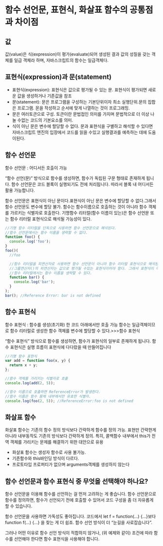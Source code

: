# 함수 선언문, 표현식, 화살표 함수의 공통점과 차이점

## 값

값(value)은 식(expression)이 평가(evaluate)되어 생성된 결과
값의 성질을 갖는 객체를 일급 객체라 하며, 자바스크립트의 함수는 일급객체다.

## 표현식(expression)과 문(statement)

- 표현식(expression): 표현식은 값으로 평가될 수 있는 문. 표현식이 평가되면 새로운 값을 생성하거나 기존값을 참조
- 문(statement): 문은 프로그램을 구성하는 기본단위이자 최소 실행단위.문의 집합은 프로그램. 몬을 작성하고 순서에 맞게 나열하는 것이 프로그래밍.
- 문은 여러토큰으로 구성. 토큰이란 문법접인 의미를 가지며 문법적으로 더 이상 나눌 수없는 코드의 기본요소를 의미.
- 식이 아닌 문은 변수에 할당할 수 없다.
  문과 표현식을 구별하고 해석할 수 있다면 자바스크립트 엔진의 입장에서 코드를 읽을 수있고 실행결과를 예측하는 데에 도움이된다.

## 함수 선언문

함수 선언문 : 어디서든 호출이 가능

“함수 선언(문)” 방식으로 함수를 생성하면, 함수가 독립된 구문 형태로 존재하게 됩니다.
함수 선언문은 코드 블록이 실행되기도 전에 처리됩니다. 따라서 블록 내 어디서든 활용 가능합니다.

함수 선언문은 표현식이 아닌 문이다.표현식이 아닌 문은 변수에 할당할 수 없다.그래서 함수 선언문도 변수에 할당 불가.
함수는 함수이름으로 호출하는 것이 아니라 함수 객체를 가르키는 식별자로 호출한다.
기명함수 리터럴(함수 이름이 있는)은 함수 선언문 또는 함수 리터럴 표현식으로 해석될 가능성이 있다.

```ts
//기명 함수 리터럴을 단독으로 사용하면 함수 선언문으로 해석된다.
//함수 선언문에서는 함수 이름을 생략할 수 없다.
function foo() {
  console.log('foo');
}
foo()(
  //foo

  //함수 리터럴을 피연산자로 사용하면 함수 선언문이 아니라 함수 리터럴 표현식으로 해석된다.
  //그룹연산자()의 피연산자는 값으로 평가될 수있는 표현식이어야 함다. 그래서 표현식이 아닌 문인 함수 선언문은 피연산자로 사용할 수 없다.
  //함수 리터럴에서는 함수 이름을 생략할 수 있다.
  function bar() {
    console.log('bar');
  }
);
bar(); //Reference Error: bar is not defined
```

## 함수 표현식

함수 표현식 : 함수를 생성(초기화) 한 코드 아래에서만 호출 가능
함수는 일급객체이므로 함수 리터럴로 생성한 함수 객체를 변수에 할당할 수 있다.>>>함수 표현식

“함수 표현식” 방식으로 함수를 생성하면, 함수가 표현식의 일부로 존재하게 됩니다.
함수 표현식은 실행 흐름이 표현식에 다다랐을 때 만들어집니다

```ts
//기명 함수 표현식
var add = function foo(x, y) {
  return x + y;
};

//함수 객체를 가리키는 식별자로 호출
console.log(add(2, 5));

//함수 이름으로 호출하면 ReferenceError가 발생한다.
//함수 이름은 함수 몸체 내부에서만 유효한 식별자.
console.log(foo(2, 5)); //ReferenceError:foo is not defined
```

## 화살표 함수

화살표 함수는 기존의 함수 정의 방식보다 간략하게 함수를 정의 가능. 표현만 간략한게 아니라 내부동작도 기존의 방식보다 간략하게 정의.
특히, 콜백함수 내부에서 this가 전역 객체를 가리키는 문제를 해결하기 위한 대안으로 유용

- 화살표 함수는 생성자 함수로 사용 불가능.
- 기존함수와 this바인딩 방식이 다르다.
- 프로토타입 프로퍼티가 없으며 arguments객체를 생성하지 않는다

## 함수 선언문과 함수 표현식 중 무엇을 선택해야 하나요?

함수 선언문을 이용해 함수를 선언하는 걸 먼저 고려하는 게 좋습니다. 함수 선언문으로 함수를 정의하면, 함수가 선언되기 전에 호출할 수 있어서 코드 구성을 좀 더 자유롭게 할 수 있습니다.

함수 선언문을 사용하면 가독성도 좋아집니다. 코드에서 let f = function(…) {…}보다 function f(…) {…} 을 찾는 게 더 쉽죠. 함수 선언 방식이 더 “눈길을 사로잡습니다”.

그러나 어떤 이유로 함수 선언 방식이 적합하지 않거나, (위 예제와 같이) 조건에 따라 함수를 선언해야 한다면 함수 표현식을 사용해야 합니다.
